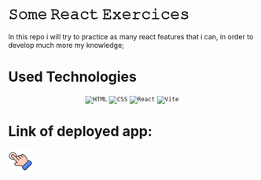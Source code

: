  # 𝚂𝚘𝚖𝚎 𝚁𝚎𝚊𝚌𝚝 𝙴𝚡𝚎𝚛𝚌𝚒𝚌𝚎𝚜

 In this repo i will try to practice as many react features that i can, in order to develop much more my knowledge;

 # Used Technologies 
 <div align="center">
	<code><img width="50" src="https://user-images.githubusercontent.com/25181517/192158954-f88b5814-d510-4564-b285-dff7d6400dad.png" alt="HTML" title="HTML"/></code>
	<code><img width="50" src="https://user-images.githubusercontent.com/25181517/183898674-75a4a1b1-f960-4ea9-abcb-637170a00a75.png" alt="CSS" title="CSS"/></code>
	<code><img width="50" src="https://user-images.githubusercontent.com/25181517/183897015-94a058a6-b86e-4e42-a37f-bf92061753e5.png" alt="React" title="React"/></code>
	<code><img width="50" src="https://github-production-user-asset-6210df.s3.amazonaws.com/62091613/261395532-b40892ef-efb8-4b0e-a6b5-d1cfc2f3fc35.png" alt="Vite" title="Vite"/></code>
</div>

# Link of deployed app: 
[<img src="src/assets/images/left-click.png" width="10%">](https://zippy-gelato-356022.netlify.app/)
